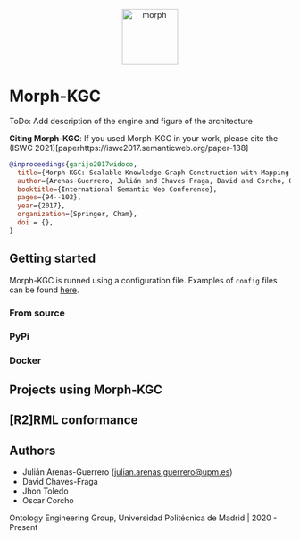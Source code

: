 <p align="center">
<img src="https://github.com/oeg-upm/morph-website/blob/master/morph-group/src/assets/logo.png" height="100" alt="morph">
</p>

# Morph-KGC

ToDo: Add description of the engine and figure of the architecture

**Citing Morph-KGC**: If you used Morph-KGC in your work, please cite the (ISWC 2021)[paperhttps://iswc2017.semanticweb.org/paper-138]

```bib
@inproceedings{garijo2017widoco,
  title={Morph-KGC: Scalable Knowledge Graph Construction with Mapping Partitions},
  author={Arenas-Guerrero, Julián and Chaves-Fraga, David and Corcho, Oscar},
  booktitle={International Semantic Web Conference},
  pages={94--102},
  year={2017},
  organization={Springer, Cham},
  doi = {},
}
```


## Getting started

Morph-KGC is runned using a configuration file. Examples of `config` files can be found [here](https://github.com/oeg-upm/Morph-KGC/tree/main/examples).

### From source

### PyPi

### Docker


## Projects using Morph-KGC

## [R2]RML conformance

## Authors

- Julián Arenas-Guerrero (julian.arenas.guerrero@upm.es)
- David Chaves-Fraga
- Jhon Toledo
- Oscar Corcho

Ontology Engineering Group, Universidad Politécnica de Madrid | 2020 - Present
